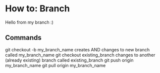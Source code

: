 # How to: Branch

Hello from my branch :)

## Commands

git checkout -b my_branch_name creates AND changes to new branch called my_branch_name
git checkout existing_branch changes to another (already existing) branch called existing_branch
git push origin my_branch_name
git pull origin my_branch_name
